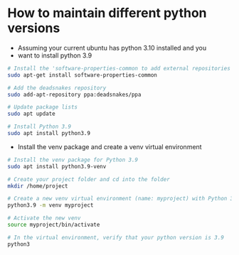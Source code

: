 # How to maintain different python versions

- Assuming your current ubuntu has python 3.10 installed and you
- want to install python 3.9
```bash
# Install the 'software-properties-common to add external repositories to your package manager's list of available sources.
sudo apt-get install software-properties-common

# Add the deadsnakes repository
sudo add-apt-repository ppa:deadsnakes/ppa

# Update package lists
sudo apt update

# Install Python 3.9
sudo apt install python3.9
```

- Install the venv package and create a venv virtual environment
```bash
# Install the venv package for Python 3.9
sudo apt install python3.9-venv

# Create your project folder and cd into the folder 
mkdir /home/project

# Create a new venv virtual environment (name: myproject) with Python 3.9 in it
python3.9 -m venv myproject

# Activate the new venv
source myproject/bin/activate

# In the virtual environment, verify that your python version is 3.9
python3
